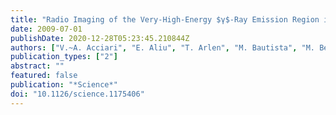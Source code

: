 ```yaml
---
title: "Radio Imaging of the Very-High-Energy $γ$-Ray Emission Region in the Central Engine of a Radio Galaxy"
date: 2009-07-01
publishDate: 2020-12-28T05:23:45.210844Z
authors: ["V.~A. Acciari", "E. Aliu", "T. Arlen", "M. Bautista", "M. Beilicke", "W. Benbow", "S.~M. Bradbury", "J.~H. Buckley", "V. Bugaev", "Y. Butt", "et al."]
publication_types: ["2"]
abstract: ""
featured: false
publication: "*Science*"
doi: "10.1126/science.1175406"
---
```


